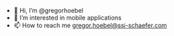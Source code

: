 - 👋 Hi, I’m @gregorhoebel
- 👀 I’m interested in mobile applications
- 📫 How to reach me gregor.hoebel@ssi-schaefer.com

<!---
gregorhoebel/gregorhoebel is a ✨ special ✨ repository because its `README.md` (this file) appears on your GitHub profile.
You can click the Preview link to take a look at your changes.
--->
